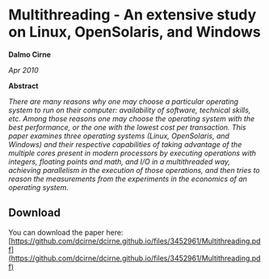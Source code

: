 # Multithreading - An extensive study on Linux, OpenSolaris, and Windows

**Dalmo Cirne**

_Apr 2010_

**Abstract**

_There are many reasons why one may choose a particular operating system to run on their computer: availability of software, technical skills, etc. Among those reasons one may choose the operating system with the best performance, or the one with the lowest cost per transaction. This paper examines three operating systems (Linux, OpenSolaris, and Windows) and their respective capabilities of taking advantage of the multiple cores present in modern processors by executing operations with integers, floating points and math, and I/O in a multithreaded way, achieving parallelism in the execution of those operations, and then tries to reason the measurements from the experiments in the economics of an operating system._

## Download

You can download the paper here: [https://github.com/dcirne/dcirne.github.io/files/3452961/Multithreading.pdf](https://github.com/dcirne/dcirne.github.io/files/3452961/Multithreading.pdf)
